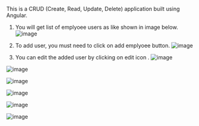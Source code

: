 This is a CRUD (Create, Read, Update, Delete) application built using Angular. 

1) You will get list of emplyoee users as like shown in image below.
![image](https://github.com/Mahesh12-dhanawade/CRUD-APPLICATION/assets/78845539/ac529e10-88a0-4ef5-997f-31905b0d235e)

2) To add user, you must need to click on add emplyoee button. 
![image](https://github.com/Mahesh12-dhanawade/CRUD-APPLICATION/assets/78845539/43caa34f-2a42-434c-8274-63dc46898ba0)

3) You can edit the added user by clicking on edit icon .
![image](https://github.com/Mahesh12-dhanawade/CRUD-APPLICATION/assets/78845539/3cce8c30-320a-4511-a76c-481c92635a47)

![image](https://github.com/Mahesh12-dhanawade/CRUD-APPLICATION/assets/78845539/f8e1205b-8b2a-49c9-8d57-5a71b3e76a9d)

![image](https://github.com/Mahesh12-dhanawade/CRUD-APPLICATION/assets/78845539/293f01c0-82ee-49c5-9228-f437f1740aa2)

![image](https://github.com/Mahesh12-dhanawade/CRUD-APPLICATION/assets/78845539/33e10d69-a2af-4863-9b30-ab18ed9386fd)

![image](https://github.com/Mahesh12-dhanawade/CRUD-APPLICATION/assets/78845539/a6e926bb-bf90-4dfe-94ee-fe6239ee408f)

![image](https://github.com/Mahesh12-dhanawade/CRUD-APPLICATION/assets/78845539/a4368ce6-e0d0-4a75-bff5-030e1ef70229)




